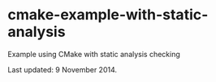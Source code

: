 cmake-example-with-static-analysis
==================================

Example using CMake with static analysis checking

Last updated: 9 November 2014.
